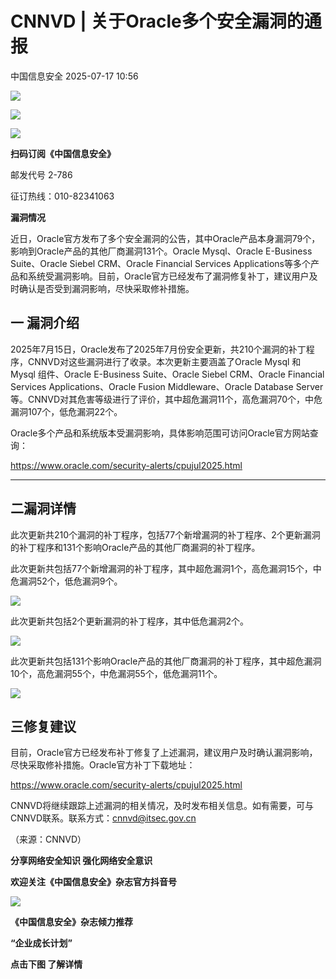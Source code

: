 #  CNNVD | 关于Oracle多个安全漏洞的通报  
 中国信息安全   2025-07-17 10:56  
  
![](https://mmbiz.qpic.cn/sz_mmbiz_gif/1brjUjbpg5wPOJv2cwyKr24TW2iaE52T75lVm1S7PupIrHXrTlIZW3f5ESlQOtGZjPZ1HKvCKWQCWB7ibeXiaptpA/640?wx_fmt=gif&from=appmsg "")  
  
![](https://mmbiz.qpic.cn/sz_mmbiz_png/1brjUjbpg5wPOJv2cwyKr24TW2iaE52T7vnAxn7ONwRgwuE6vm0t6iaCicLkn71gEnPibiamZrB3TnguGQ7bXpDKG6Q/640?wx_fmt=png&from=appmsg "")  
  
![](https://mmbiz.qpic.cn/sz_mmbiz_gif/1brjUjbpg5wPOJv2cwyKr24TW2iaE52T75lVm1S7PupIrHXrTlIZW3f5ESlQOtGZjPZ1HKvCKWQCWB7ibeXiaptpA/640?wx_fmt=gif&from=appmsg "")  
  
**扫码订阅《中国信息安全》**  
  
  
邮发代号 2-786  
  
征订热线：010-82341063  
  
  
  
**漏洞情况**  
  
近日，Oracle官方发布了多个安全漏洞的公告，其中Oracle产品本身漏洞79个，影响到Oracle产品的其他厂商漏洞131个。Oracle Mysql、Oracle E-Business Suite、Oracle Siebel CRM、Oracle Financial Services Applications等多个产品和系统受漏洞影响。目前，Oracle官方已经发布了漏洞修复补丁，建议用户及时确认是否受到漏洞影响，尽快采取修补措施。  
  
  
## 一 漏洞介绍  
  
  
2025年7月15日，Oracle发布了2025年7月份安全更新，共210个漏洞的补丁程序，CNNVD对这些漏洞进行了收录。本次更新主要涵盖了Oracle Mysql 和 Mysql 组件、Oracle E-Business Suite、Oracle Siebel CRM、Oracle Financial Services Applications、Oracle Fusion Middleware、Oracle Database Server等。CNNVD对其危害等级进行了评价，其中超危漏洞11个，高危漏洞70个，中危漏洞107个，低危漏洞22个。  
  
Oracle多个产品和系统版本受漏洞影响，具体影响范围可访问Oracle官方网站查询：  
  
https://www.oracle.com/security-alerts/cpujul2025.html  
  
****  
## 二漏洞详情  
  
  
此次更新共210个漏洞的补丁程序，包括77个新增漏洞的补丁程序、2个更新漏洞的补丁程序和131个影响Oracle产品的其他厂商漏洞的补丁程序。  
  
此次更新共包括77个新增漏洞的补丁程序，其中超危漏洞1个，高危漏洞15个，中危漏洞52个，低危漏洞9个。  
  
![](https://mmbiz.qpic.cn/mmbiz_png/g1thw9GoocfWZu2bkoTYlU0nOan4Ox0HAhL5PoUlNgicu4uuUrzcfmWA3Rfic8U7XkDzvXcvLialHxZlOg90CMoCw/640?wx_fmt=png&from=appmsg&watermark=1 "")  
  
此次更新共包括2个更新漏洞的补丁程序，其中低危漏洞2个。  
  
![](https://mmbiz.qpic.cn/mmbiz_png/g1thw9GoocfWZu2bkoTYlU0nOan4Ox0HXD23nqXJ021Z4ZQjPNUoFOgkYuOJudqrDuaibVFA629ianTNibluQvU6Q/640?wx_fmt=png&from=appmsg&watermark=1 "")  
  
此次更新共包括131个影响Oracle产品的其他厂商漏洞的补丁程序，其中超危漏洞10个，高危漏洞55个，中危漏洞55个，低危漏洞11个。  
  
![](https://mmbiz.qpic.cn/mmbiz_png/g1thw9GoocfWZu2bkoTYlU0nOan4Ox0H9iawXuostpChZKeH2c9uaFyj4rhRgDEuFibwMZibbQVyWZAzMrIzVO7Ng/640?wx_fmt=png&from=appmsg&watermark=1 "")  
  
  
## 三修复建议  
  
  
目前，Oracle官方已经发布补丁修复了上述漏洞，建议用户及时确认漏洞影响，尽快采取修补措施。Oracle官方补丁下载地址：  
  
https://www.oracle.com/security-alerts/cpujul2025.html  
  
CNNVD将继续跟踪上述漏洞的相关情况，及时发布相关信息。如有需要，可与CNNVD联系。联系方式：cnnvd@itsec.gov.cn  
  
（来源：CNNVD）  
  
  
  
**分享网络安全知识 强化网络安全意识**  
  
**欢迎关注《中国信息安全》杂志官方抖音号**  
  
![](https://mmbiz.qpic.cn/sz_mmbiz_jpg/1brjUjbpg5wPOJv2cwyKr24TW2iaE52T7C5xw2G9NIOxjJXjG5IjJepnPVmxduQvsEK3tcBLXJUoib2BYmBJK9zw/640?wx_fmt=jpeg&from=appmsg "")  
  
  
**《中国信息安全》杂志倾力推荐**  
  
**“企业成长计划”**  
  
  
**点击下图 了解详情**  
  
  
  
[](https://mp.weixin.qq.com/s?__biz=MzA5MzE5MDAzOA==&mid=2664162643&idx=1&sn=fcc4f3a6047a0c2f4e4cc0181243ee18&scene=21#wechat_redirect)  
  
  
